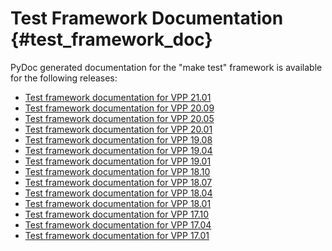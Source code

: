 Test Framework Documentation    {#test_framework_doc}
============================

PyDoc generated documentation for the "make test" framework is available for
the following releases:

- [Test framework documentation for VPP 21.01](https://docs.fd.io/vpp/21.01/vpp_make_test/html)
- [Test framework documentation for VPP 20.09](https://docs.fd.io/vpp/20.09/vpp_make_test/html)
- [Test framework documentation for VPP 20.05](https://docs.fd.io/vpp/20.05/vpp_make_test/html)
- [Test framework documentation for VPP 20.01](https://docs.fd.io/vpp/20.01/vpp_make_test/html)
- [Test framework documentation for VPP 19.08](https://docs.fd.io/vpp/19.08/vpp_make_test/html)
- [Test framework documentation for VPP 19.04](https://docs.fd.io/vpp/19.04/vpp_make_test/html)
- [Test framework documentation for VPP 19.01](https://docs.fd.io/vpp/19.01/vpp_make_test/html)
- [Test framework documentation for VPP 18.10](https://docs.fd.io/vpp/18.10/vpp_make_test/html)
- [Test framework documentation for VPP 18.07](https://docs.fd.io/vpp/18.07/vpp_make_test/html)
- [Test framework documentation for VPP 18.04](https://docs.fd.io/vpp/18.04/vpp_make_test/html)
- [Test framework documentation for VPP 18.01](https://docs.fd.io/vpp/18.01/vpp_make_test/html)
- [Test framework documentation for VPP 17.10](https://docs.fd.io/vpp/17.10/vpp_make_test/html)
- [Test framework documentation for VPP 17.04](https://docs.fd.io/vpp/17.04/vpp_make_test/html)
- [Test framework documentation for VPP 17.01](https://docs.fd.io/vpp/17.01/vpp_make_test/html)
